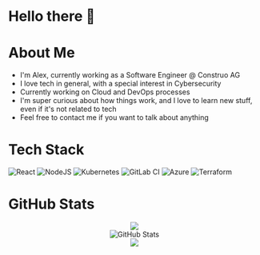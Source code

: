 # Hello there 👋

# About Me

- I'm Alex, currently working as a Software Engineer @ Construo AG
- I love tech in general, with a special interest in Cybersecurity
- Currently working on Cloud and DevOps processes
- I'm super curious about how things work, and I love to learn new stuff, even if it's not related to tech
- Feel free to contact me if you want to talk about anything

# Tech Stack

![React](https://img.shields.io/badge/react-%2320232a.svg?style=for-the-badge&logo=react&logoColor=%2361DAFB) 
![NodeJS](https://img.shields.io/badge/node.js-6DA55F?style=for-the-badge&logo=node.js&logoColor=white) 
![Kubernetes](https://img.shields.io/badge/kubernetes-%23326ce5.svg?style=for-the-badge&logo=kubernetes&logoColor=white) 
![GitLab CI](https://img.shields.io/badge/gitlab%20ci-%23181717.svg?style=for-the-badge&logo=gitlab&logoColor=white) 
![Azure](https://img.shields.io/badge/azure-%230072C6.svg?style=for-the-badge&logo=microsoftazure&logoColor=white) 
![Terraform](https://img.shields.io/badge/terraform-4646B5.svg?style=for-the-badge&logo=terraform&logoColor=white)

# GitHub Stats

<div align="center">
    <img
        src="https://github-readme-stats.vercel.app/api?username=alesc0&show_icons=true&locale=en&theme=tokyonight&count_private=true" />
</div>
<div align="center">
    <img src="https://streak-stats.demolab.com/?user=alesc0&theme=tokyonight" alt="GitHub Stats" />
</div>
<div align="center">
    <img src="https://github-readme-stats.vercel.app/api/top-langs/?username=Alesc0&layout=compact&theme=tokyonight" />
</div>